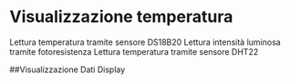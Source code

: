 # Visualizzazione temperatura

Lettura temperatura tramite sensore DS18B20 
Lettura intensità luminosa tramite fotoresistenza
Lettura temperatura tramite sensore DHT22

##Visualizzazione Dati
Display 
